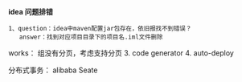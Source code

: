 **idea 问题排错**

```
1、question：idea中maven配置jar包存在，依旧报找不到错误？
   answer：找到对应项目目录下的项目名.iml文件删除
```

works：
组没有分页，考虑支持分页
3. code generator
4. auto-deploy

分布式事务： alibaba Seate

